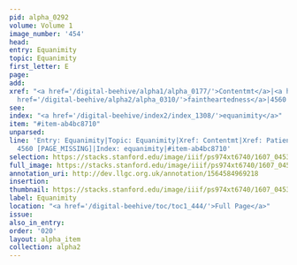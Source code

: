 ```yaml
---
pid: alpha_0292
volume: Volume 1
image_number: '454'
head:
entry: Equanimity
topic: Equanimity
first_letter: E
page:
add:
xref: "<a href='/digital-beehive/alpha1/alpha_0177/'>Contentmt</a>|<a href='/digital-beehive/alpha4/alpha_0693/'>Patience</a>|<a
  href='/digital-beehive/alpha2/alpha_0310/'>faintheartedness</a>|4560 [PAGE_MISSING]"
see:
index: "<a href='/digital-beehive/index2/index_1308/'>equanimity</a>"
item: "#item-ab4bc8710"
unparsed:
line: 'Entry: Equanimity|Topic: Equanimity|Xref: Contentmt|Xref: Patience|Xref: faintheartedness|Xref:
  4560 [PAGE_MISSING]|Index: equanimity|#item-ab4bc8710'
selection: https://stacks.stanford.edu/image/iiif/ps974xt6740/1607_0453/778,1011,2980,504/full/0/default.jpg
full_image: https://stacks.stanford.edu/image/iiif/ps974xt6740/1607_0453/full/full/0/default.jpg
annotation_uri: http://dev.llgc.org.uk/annotation/1564584969218
insertion:
thumbnail: https://stacks.stanford.edu/image/iiif/ps974xt6740/1607_0453/778,1011,600,180/250,/0/default.jpg
label: Equanimity
location: "<a href='/digital-beehive/toc/toc1_444/'>Full Page</a>"
issue:
also_in_entry:
order: '020'
layout: alpha_item
collection: alpha2
---
```


